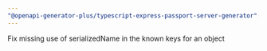 ```yaml
---
"@openapi-generator-plus/typescript-express-passport-server-generator": patch
---
```


Fix missing use of serializedName in the known keys for an object
